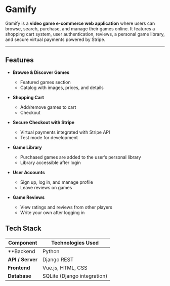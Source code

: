 # Gamify  

Gamify is a **video game e-commerce web application** where users can browse, search, purchase, and manage their games online.
It features a shopping cart system, user authentication, reviews, a personal game library, and secure virtual payments powered by Stripe.

---

## Features

- **Browse & Discover Games**
  - Featured games section
  - Catalog with images, prices, and details

- **Shopping Cart**  
  - Add/remove games to cart
  - Checkout

- **Secure Checkout with Stripe**  
  - Virtual payments integrated with Stripe API  
  - Test mode for development  

- **Game Library**
  - Purchased games are added to the user’s personal library
  - Library accessible after login

- **User Accounts**
  - Sign up, log in, and manage profile
  - Leave reviews on games

- **Game Reviews**  
  - View ratings and reviews from other players  
  - Write your own after logging in
 
## Tech Stack

| Component     | Technologies Used |
|---------------|-------------------|
| **Backend | Python |
| **API / Server** | Django REST |
| **Frontend** | Vue.js, HTML, CSS |
| **Database** | SQLite (Django integration) |
